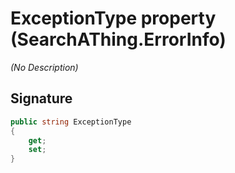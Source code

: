 # ExceptionType property (SearchAThing.ErrorInfo)
_(No Description)_

## Signature
```csharp
public string ExceptionType
{
    get;
    set;
}
```
